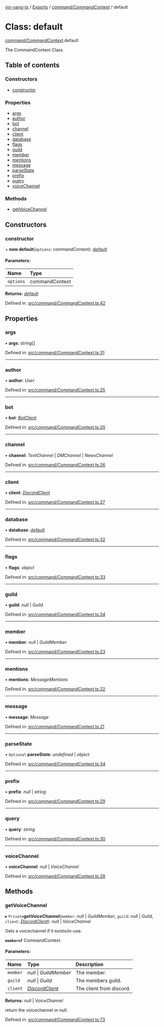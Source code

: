 [yin-yang-ts](../README.md) / [Exports](../modules.md) / [command/CommandContext](../modules/command_commandcontext.md) / default

# Class: default

[command/CommandContext](../modules/command_commandcontext.md).default

The CommandContext Class

## Table of contents

### Constructors

- [constructor](command_commandcontext.default.md#constructor)

### Properties

- [args](command_commandcontext.default.md#args)
- [author](command_commandcontext.default.md#author)
- [bot](command_commandcontext.default.md#bot)
- [channel](command_commandcontext.default.md#channel)
- [client](command_commandcontext.default.md#client)
- [database](command_commandcontext.default.md#database)
- [flags](command_commandcontext.default.md#flags)
- [guild](command_commandcontext.default.md#guild)
- [member](command_commandcontext.default.md#member)
- [mentions](command_commandcontext.default.md#mentions)
- [message](command_commandcontext.default.md#message)
- [parseState](command_commandcontext.default.md#parsestate)
- [prefix](command_commandcontext.default.md#prefix)
- [query](command_commandcontext.default.md#query)
- [voiceChannel](command_commandcontext.default.md#voicechannel)

### Methods

- [getVoiceChannel](command_commandcontext.default.md#getvoicechannel)

## Constructors

### constructor

\+ **new default**(`options`: commandContext): [*default*](command_commandcontext.default.md)

#### Parameters:

Name | Type |
:------ | :------ |
`options` | commandContext |

**Returns:** [*default*](command_commandcontext.default.md)

Defined in: [src/command/CommandContext.ts:42](https://github.com/DetroitWhiskey136/ying-yang-ts/blob/9e5d8a8/src/command/CommandContext.ts#L42)

## Properties

### args

• **args**: *string*[]

Defined in: [src/command/CommandContext.ts:31](https://github.com/DetroitWhiskey136/ying-yang-ts/blob/9e5d8a8/src/command/CommandContext.ts#L31)

___

### author

• **author**: *User*

Defined in: [src/command/CommandContext.ts:25](https://github.com/DetroitWhiskey136/ying-yang-ts/blob/9e5d8a8/src/command/CommandContext.ts#L25)

___

### bot

• **bot**: [*BotClient*](client_botclient.botclient.md)

Defined in: [src/command/CommandContext.ts:20](https://github.com/DetroitWhiskey136/ying-yang-ts/blob/9e5d8a8/src/command/CommandContext.ts#L20)

___

### channel

• **channel**: *TextChannel* \| *DMChannel* \| *NewsChannel*

Defined in: [src/command/CommandContext.ts:26](https://github.com/DetroitWhiskey136/ying-yang-ts/blob/9e5d8a8/src/command/CommandContext.ts#L26)

___

### client

• **client**: [*DiscordClient*](client_discordclient.discordclient.md)

Defined in: [src/command/CommandContext.ts:27](https://github.com/DetroitWhiskey136/ying-yang-ts/blob/9e5d8a8/src/command/CommandContext.ts#L27)

___

### database

• **database**: [*default*](database_database.default.md)

Defined in: [src/command/CommandContext.ts:32](https://github.com/DetroitWhiskey136/ying-yang-ts/blob/9e5d8a8/src/command/CommandContext.ts#L32)

___

### flags

• **flags**: *object*

Defined in: [src/command/CommandContext.ts:33](https://github.com/DetroitWhiskey136/ying-yang-ts/blob/9e5d8a8/src/command/CommandContext.ts#L33)

___

### guild

• **guild**: *null* \| *Guild*

Defined in: [src/command/CommandContext.ts:24](https://github.com/DetroitWhiskey136/ying-yang-ts/blob/9e5d8a8/src/command/CommandContext.ts#L24)

___

### member

• **member**: *null* \| *GuildMember*

Defined in: [src/command/CommandContext.ts:23](https://github.com/DetroitWhiskey136/ying-yang-ts/blob/9e5d8a8/src/command/CommandContext.ts#L23)

___

### mentions

• **mentions**: *MessageMentions*

Defined in: [src/command/CommandContext.ts:22](https://github.com/DetroitWhiskey136/ying-yang-ts/blob/9e5d8a8/src/command/CommandContext.ts#L22)

___

### message

• **message**: *Message*

Defined in: [src/command/CommandContext.ts:21](https://github.com/DetroitWhiskey136/ying-yang-ts/blob/9e5d8a8/src/command/CommandContext.ts#L21)

___

### parseState

• `Optional` **parseState**: *undefined* \| *object*

Defined in: [src/command/CommandContext.ts:34](https://github.com/DetroitWhiskey136/ying-yang-ts/blob/9e5d8a8/src/command/CommandContext.ts#L34)

___

### prefix

• **prefix**: *null* \| *string*

Defined in: [src/command/CommandContext.ts:29](https://github.com/DetroitWhiskey136/ying-yang-ts/blob/9e5d8a8/src/command/CommandContext.ts#L29)

___

### query

• **query**: *string*

Defined in: [src/command/CommandContext.ts:30](https://github.com/DetroitWhiskey136/ying-yang-ts/blob/9e5d8a8/src/command/CommandContext.ts#L30)

___

### voiceChannel

• **voiceChannel**: *null* \| *VoiceChannel*

Defined in: [src/command/CommandContext.ts:28](https://github.com/DetroitWhiskey136/ying-yang-ts/blob/9e5d8a8/src/command/CommandContext.ts#L28)

## Methods

### getVoiceChannel

▸ `Private`**getVoiceChannel**(`member`: *null* \| *GuildMember*, `guild`: *null* \| *Guild*, `client`: [*DiscordClient*](client_discordclient.discordclient.md)): *null* \| *VoiceChannel*

Gets a voicechannel if it exists/in-use.

**`memberof`** CommandContext

#### Parameters:

Name | Type | Description |
:------ | :------ | :------ |
`member` | *null* \| *GuildMember* | The member.   |
`guild` | *null* \| *Guild* | The members guild.   |
`client` | [*DiscordClient*](client_discordclient.discordclient.md) | The client from discord.   |

**Returns:** *null* \| *VoiceChannel*

return the voicechannel or null.

Defined in: [src/command/CommandContext.ts:73](https://github.com/DetroitWhiskey136/ying-yang-ts/blob/9e5d8a8/src/command/CommandContext.ts#L73)
